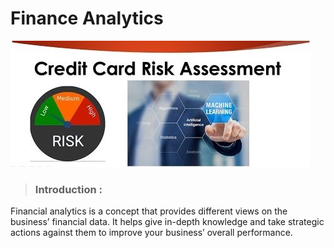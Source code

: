 # Finance Analytics

![enter image description here](https://github.com/ankesh-verma/FinanceAnalytics/blob/main/CaseStudy_1/images/hqdefault.jpg?raw=true)

> ### **Introduction** : <br>
   Financial analytics is a concept that provides different views on the business’ financial data. It helps give in-depth knowledge and take strategic actions against them to improve your business’ overall performance.
